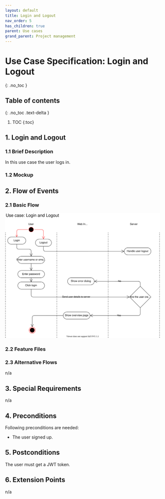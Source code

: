 ```yaml
---
layout: default
title: Login and Logout
nav_order: 5
has_children: true
parent: Use cases
grand_parent: Project management
---
```

# Use Case Specification: Login and Logout
{: .no_toc }

## Table of contents
{: .no_toc .text-delta }

1. TOC
{:toc}

## 1. Login and Logout
### 1.1 Brief Description
In this use case the user logs in.
### 1.2 Mockup


## 2. Flow of Events
### 2.1 Basic Flow
![Activity diagram](../../media/use-cases/login-and-out/activity-diagram.svg)

### 2.2 Feature Files


### 2.3 Alternative Flows
n/a
## 3. Special Requirements
n/a
## 4. Preconditions
Following preconditions are needed:
- The user signed up.
## 5. Postconditions
The user must get a JWT token.
## 6. Extension Points
n/a